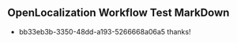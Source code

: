 ## OpenLocalization Workflow Test MarkDown
* bb33eb3b-3350-48dd-a193-5266668a06a5 thanks!

<!--HONumber=Jul16_HO4-->


